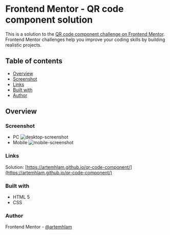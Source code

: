 # Frontend Mentor - QR code component solution

This is a solution to the [QR code component challenge on Frontend Mentor](https://www.frontendmentor.io/challenges/qr-code-component-iux_sIO_H). Frontend Mentor challenges help you improve your coding skills by building realistic projects. 

## Table of contents

- [Overview](#overview)
- [Screenshot](#screenshot)
- [Links](#links)
- [Built with](#built-with)
- [Author](#author)

## Overview

### Screenshot
- PC ![desktop-screenshot](https://user-images.githubusercontent.com/132589158/236272602-ebb20834-4287-43c0-b1cd-6ebb4afb9736.png)
- Mobile ![mobile-screenshot](https://user-images.githubusercontent.com/132589158/236273609-126c5b4d-c78c-48ed-b710-659f6ee00bb1.png)


### Links
Solution: [https://artemhlam.github.io/qr-code-component/](https://artemhlam.github.io/qr-code-component/)

### Built with

- HTML 5
- CSS

### Author
Frontend Mentor - [@artemhlam](https://www.frontendmentor.io/profile/artemhlam)
